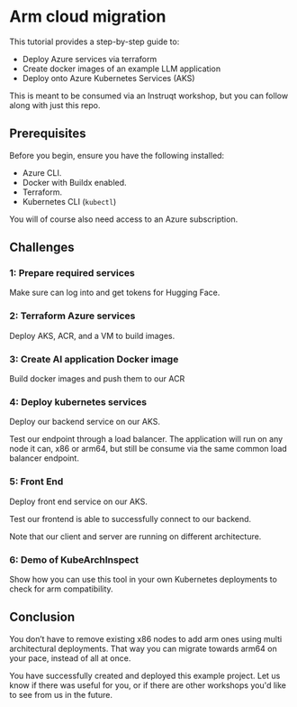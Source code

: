 
# Arm cloud migration

This tutorial provides a step-by-step guide to:

- Deploy Azure services via terraform
- Create docker images of an example LLM application
- Deploy onto Azure Kubernetes Services (AKS)

This is meant to be consumed via an Instruqt workshop, but you can follow along with just this repo.

## Prerequisites

Before you begin, ensure you have the following installed:

- Azure CLI.
- Docker with Buildx enabled.
- Terraform.
- Kubernetes CLI (`kubectl`)

You will of course also need access to an Azure subscription.

## Challenges

### 1: Prepare required services

Make sure can log into and get tokens for Hugging Face.

### 2: Terraform Azure services

Deploy AKS, ACR, and a VM to build images.

### 3: Create AI application Docker image

Build docker images and push them to our ACR

### 4: Deploy kubernetes services

Deploy our backend service on our AKS.

Test our endpoint through a load balancer. The application will run on any node it can, x86 or arm64, but still be consume via the same common load balancer endpoint.

### 5: Front End

Deploy front end service on our AKS.

Test our frontend is able to successfully connect to our backend.

Note that our client and server are running on different architecture.

### 6: Demo of KubeArchInspect

Show how you can use this tool in your own Kubernetes deployments to check for arm compatibility.

## Conclusion

You don’t have to remove existing x86 nodes to add arm ones using multi architectural deployments. That way you can migrate towards arm64 on your pace, instead of all at once.

You have successfully created and deployed this example project. Let us know if there was useful for you, or if there are other workshops you'd like to see from us in the future.
